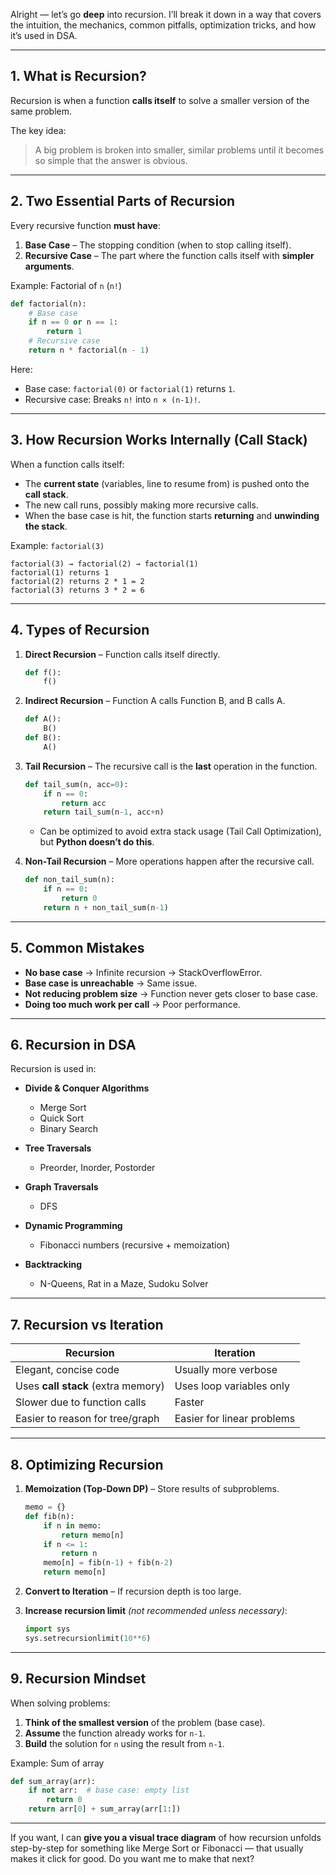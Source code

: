 Alright — let’s go **deep** into recursion.
I’ll break it down in a way that covers the intuition, the mechanics, common pitfalls, optimization tricks, and how it’s used in DSA.

---

## **1. What is Recursion?**

Recursion is when a function **calls itself** to solve a smaller version of the same problem.

The key idea:

> A big problem is broken into smaller, similar problems until it becomes so simple that the answer is obvious.

---

## **2. Two Essential Parts of Recursion**

Every recursive function **must have**:

1. **Base Case** – The stopping condition (when to stop calling itself).
2. **Recursive Case** – The part where the function calls itself with **simpler arguments**.

Example: Factorial of `n` (`n!`)

```python
def factorial(n):
    # Base case
    if n == 0 or n == 1:
        return 1
    # Recursive case
    return n * factorial(n - 1)
```

Here:

* Base case: `factorial(0)` or `factorial(1)` returns `1`.
* Recursive case: Breaks `n!` into `n × (n-1)!`.

---

## **3. How Recursion Works Internally (Call Stack)**

When a function calls itself:

* The **current state** (variables, line to resume from) is pushed onto the **call stack**.
* The new call runs, possibly making more recursive calls.
* When the base case is hit, the function starts **returning** and **unwinding the stack**.

Example: `factorial(3)`

```
factorial(3) → factorial(2) → factorial(1)
factorial(1) returns 1
factorial(2) returns 2 * 1 = 2
factorial(3) returns 3 * 2 = 6
```

---

## **4. Types of Recursion**

1. **Direct Recursion** – Function calls itself directly.

   ```python
   def f(): 
       f()
   ```

2. **Indirect Recursion** – Function A calls Function B, and B calls A.

   ```python
   def A():
       B()
   def B():
       A()
   ```

3. **Tail Recursion** – The recursive call is the **last** operation in the function.

   ```python
   def tail_sum(n, acc=0):
       if n == 0:
           return acc
       return tail_sum(n-1, acc+n)
   ```

   * Can be optimized to avoid extra stack usage (Tail Call Optimization), but **Python doesn’t do this**.

4. **Non-Tail Recursion** – More operations happen after the recursive call.

   ```python
   def non_tail_sum(n):
       if n == 0:
           return 0
       return n + non_tail_sum(n-1)
   ```

---

## **5. Common Mistakes**

* **No base case** → Infinite recursion → StackOverflowError.
* **Base case is unreachable** → Same issue.
* **Not reducing problem size** → Function never gets closer to base case.
* **Doing too much work per call** → Poor performance.

---

## **6. Recursion in DSA**

Recursion is used in:

* **Divide & Conquer Algorithms**

  * Merge Sort
  * Quick Sort
  * Binary Search
* **Tree Traversals**

  * Preorder, Inorder, Postorder
* **Graph Traversals**

  * DFS
* **Dynamic Programming**

  * Fibonacci numbers (recursive + memoization)
* **Backtracking**

  * N-Queens, Rat in a Maze, Sudoku Solver

---

## **7. Recursion vs Iteration**

| Recursion                          | Iteration                  |
| ---------------------------------- | -------------------------- |
| Elegant, concise code              | Usually more verbose       |
| Uses **call stack** (extra memory) | Uses loop variables only   |
| Slower due to function calls       | Faster                     |
| Easier to reason for tree/graph    | Easier for linear problems |

---

## **8. Optimizing Recursion**

1. **Memoization (Top-Down DP)** – Store results of subproblems.

   ```python
   memo = {}
   def fib(n):
       if n in memo:
           return memo[n]
       if n <= 1:
           return n
       memo[n] = fib(n-1) + fib(n-2)
       return memo[n]
   ```

2. **Convert to Iteration** – If recursion depth is too large.

3. **Increase recursion limit** *(not recommended unless necessary)*:

   ```python
   import sys
   sys.setrecursionlimit(10**6)
   ```

---

## **9. Recursion Mindset**

When solving problems:

1. **Think of the smallest version** of the problem (base case).
2. **Assume** the function already works for `n-1`.
3. **Build** the solution for `n` using the result from `n-1`.

Example: Sum of array

```python
def sum_array(arr):
    if not arr:  # base case: empty list
        return 0
    return arr[0] + sum_array(arr[1:])
```

---

If you want, I can **give you a visual trace diagram** of how recursion unfolds step-by-step for something like Merge Sort or Fibonacci — that usually makes it click for good.
Do you want me to make that next?
